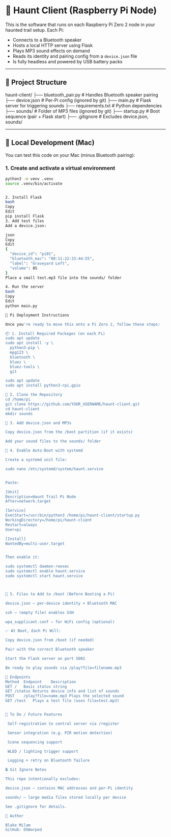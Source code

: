 # 🎃 Haunt Client (Raspberry Pi Node)

This is the software that runs on each Raspberry Pi Zero 2 node in your haunted trail setup. Each Pi:

- Connects to a Bluetooth speaker
- Hosts a local HTTP server using Flask
- Plays MP3 sound effects on demand
- Reads its identity and pairing config from a `device.json` file
- Is fully headless and powered by USB battery packs

---

## 🧱 Project Structure

haunt-client/
├── bluetooth_pair.py # Handles Bluetooth speaker pairing
├── device.json # Per-Pi config (ignored by git)
├── main.py # Flask server for triggering sounds
├── requirements.txt # Python dependencies
├── sounds/ # Folder of MP3 files (ignored by git)
├── startup.py # Boot sequence (pair + Flask start)
├── .gitignore # Excludes device.json, sounds/


---

## 🧪 Local Development (Mac)

You can test this code on your Mac (minus Bluetooth pairing):

### 1. Create and activate a virtual environment

```bash
python3 -m venv .venv
source .venv/bin/activate


2. Install Flask
bash
Copy
Edit
pip install Flask
3. Add test files
Add a device.json:

json
Copy
Edit
{
  "device_id": "pi01",
  "bluetooth_mac": "00:11:22:33:44:55",
  "label": "Graveyard Left",
  "volume": 85
}
Place a small test.mp3 file into the sounds/ folder

4. Run the server
bash
Copy
Edit
python main.py

🚀 Pi Deployment Instructions

Once you're ready to move this onto a Pi Zero 2, follow these steps:

📦 1. Install Required Packages (on each Pi)
sudo apt update
sudo apt install -y \
  python3-pip \
  mpg123 \
  bluetooth \
  bluez \
  bluez-tools \
  git

sudo apt update
sudo apt install python3-rpi.gpio

📁 2. Clone the Repository
cd /home/pi
git clone https://github.com/YOUR_USERNAME/haunt-client.git
cd haunt-client
mkdir sounds

🔗 3. Add device.json and MP3s

Copy device.json from the /boot partition (if it exists)

Add your sound files to the sounds/ folder

🔌 4. Enable Auto-Boot with systemd

Create a systemd unit file:

sudo nano /etc/systemd/system/haunt.service


Paste:

[Unit]
Description=Haunt Trail Pi Node
After=network.target

[Service]
ExecStart=/usr/bin/python3 /home/pi/haunt-client/startup.py
WorkingDirectory=/home/pi/haunt-client
Restart=always
User=pi

[Install]
WantedBy=multi-user.target


Then enable it:

sudo systemctl daemon-reexec
sudo systemctl enable haunt.service
sudo systemctl start haunt.service



🔄 5. Files to Add to /boot (Before Booting a Pi)

device.json — per-device identity + Bluetooth MAC

ssh — (empty file) enables SSH

wpa_supplicant.conf — for WiFi config (optional)

✅ At Boot, Each Pi Will:

Copy device.json from /boot (if needed)

Pair with the correct Bluetooth speaker

Start the Flask server on port 5001

Be ready to play sounds via /play?file=filename.mp3

📡 Endpoints
Method	Endpoint	Description
GET	/	Basic status string
GET	/status	Returns device info and list of sounds
POST	/play?file=name.mp3	Plays the selected sound
GET	/test	Plays a test file (uses file=test.mp3)


🚧 To Do / Future Features

 Self-registration to central server via /register

 Sensor integration (e.g. PIR motion detection)

 Scene sequencing support

 WLED / lighting trigger support

 Logging + retry on Bluetooth failure

🔒 Git Ignore Notes

This repo intentionally excludes:

device.json — contains MAC addresses and per-Pi identity

sounds/ — large media files stored locally per device

See .gitignore for details.

🧙 Author

Blake Milam
GitHub: OSWarped